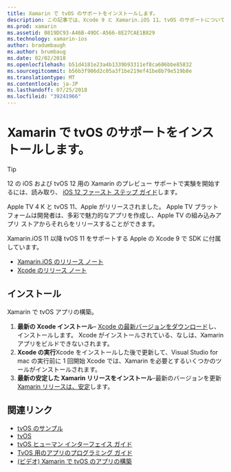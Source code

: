 ```yaml
---
title: Xamarin で tvOS のサポートをインストールします。
description: この記事では、Xcode 9 と Xamarin.iOS 11、tvOS のサポートについて説明し、Xamarin で tvOS アプリを開発する設定を取得する方法に関する簡単な手順について説明します。
ms.prod: xamarin
ms.assetid: 0819DC93-A46B-49DC-A566-8E27CAE1B829
ms.technology: xamarin-ios
author: bradumbaugh
ms.author: brumbaug
ms.date: 02/02/2018
ms.openlocfilehash: b51d4181e23a4b1339b93311ef8ca606bbe85832
ms.sourcegitcommit: b56b3f906d2c05a3f1be219ef41be8b79e519b8e
ms.translationtype: MT
ms.contentlocale: ja-JP
ms.lasthandoff: 07/25/2018
ms.locfileid: "39241966"
---
```

# <a name="installing-tvos-support-in-xamarin"></a>Xamarin で tvOS のサポートをインストールします。

> [!TIP]
> 12 の iOS および tvOS 12 用の Xamarin のプレビュー サポートで実験を開始するには、読み取り、 [iOS 12 ファースト ステップ ガイド](~/ios/platform/introduction-to-ios12/get-started.md)します。

Apple TV 4 K と tvOS 11、Apple がリリースされました。 Apple TV プラットフォームは開発者は、多彩で魅力的なアプリを作成し、Apple TV の組み込みアプリ ストアからそれらをリリースすることができます。

Xamarin.iOS 11 以降 tvOS 11 をサポートする Apple の Xcode 9 で SDK に付属しています。

- [Xamarin.iOS のリリース ノート](https://developer.xamarin.com/releases/ios/)
- [Xcode のリリース ノート](https://developer.apple.com/library/content/releasenotes/DeveloperTools/RN-Xcode/Chapters/Introduction.html#//apple_ref/doc/uid/TP40001051-CH1-SW876)

## <a name="installation"></a>インストール

Xamarin で tvOS アプリの構築。

1. **最新の Xcode インストール**– [Xcode の最新バージョンをダウンロード](https://developer.apple.com/xcode/download/)し、インストールします。 Xcode がインストールされている、なしは、Xamarin アプリをビルドできないされます。 
2. **Xcode の実行**Xcode をインストールした後で更新して、Visual Studio for mac の実行前に 1 回開始 Xcode では、Xamarin を必要とするいくつかのツールがインストールされます。
3. **最新の安定した Xamarin リリースをインストール**-最新のバージョンを更新[Xamarin リリースは、安定](https://github.com/xamarin/recipes/tree/master/Recipes/cross-platform/ide/change_updates_channel)します。

## <a name="related-links"></a>関連リンク

- [tvOS のサンプル](https://developer.xamarin.com/samples/tvos/all/)
- [tvOS](https://developer.apple.com/tvos/)
- [tvOS ヒューマン インターフェイス ガイド](https://developer.apple.com/tvos/human-interface-guidelines/)
- [TvOS 用のアプリのプログラミング ガイド](https://developer.apple.com/library/prerelease/tvos/documentation/General/Conceptual/AppleTV_PG/)
- [(ビデオ) Xamarin で tvOS のアプリの構築](https://university.xamarin.com/lightninglectures/tvos-with-xamarin)
